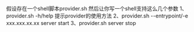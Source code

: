 假设存在一个shell脚本provider.sh
然后让你写一个shell支持这么几个参数
1、provider.sh  -h/help 提示provider的使用方法
2、provider.sh --entrypoint/-e xxx.xxx.xx.xx  server start
3、provider.sh server stop